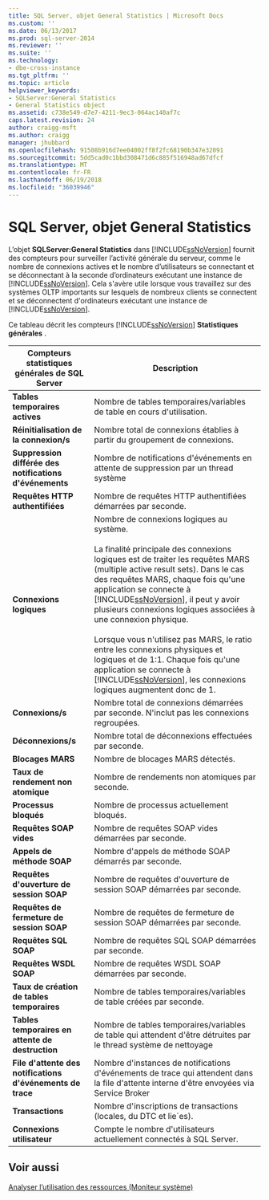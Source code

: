 ```yaml
---
title: SQL Server, objet General Statistics | Microsoft Docs
ms.custom: ''
ms.date: 06/13/2017
ms.prod: sql-server-2014
ms.reviewer: ''
ms.suite: ''
ms.technology:
- dbe-cross-instance
ms.tgt_pltfrm: ''
ms.topic: article
helpviewer_keywords:
- SQLServer:General Statistics
- General Statistics object
ms.assetid: c738e549-d7e7-4211-9ec3-064ac140af7c
caps.latest.revision: 24
author: craigg-msft
ms.author: craigg
manager: jhubbard
ms.openlocfilehash: 91508b916d7ee04002ff8f2fc68190b347e32091
ms.sourcegitcommit: 5dd5cad0c1bbd308471d6c885f516948ad67dfcf
ms.translationtype: MT
ms.contentlocale: fr-FR
ms.lasthandoff: 06/19/2018
ms.locfileid: "36039946"
---
```

# <a name="sql-server-general-statistics-object"></a>SQL Server, objet General Statistics
  L’objet **SQLServer:General Statistics** dans [!INCLUDE[ssNoVersion](../../includes/ssnoversion-md.md)] fournit des compteurs pour surveiller l’activité générale du serveur, comme le nombre de connexions actives et le nombre d’utilisateurs se connectant et se déconnectant à la seconde d’ordinateurs exécutant une instance de [!INCLUDE[ssNoVersion](../../includes/ssnoversion-md.md)]. Cela s'avère utile lorsque vous travaillez sur des systèmes OLTP importants sur lesquels de nombreux clients se connectent et se déconnectent d'ordinateurs exécutant une instance de [!INCLUDE[ssNoVersion](../../includes/ssnoversion-md.md)].  
  
 Ce tableau décrit les compteurs [!INCLUDE[ssNoVersion](../../includes/ssnoversion-md.md)] **Statistiques générales** .  
  
|Compteurs statistiques générales de SQL Server|Description|  
|--------------------------------------------|-----------------|  
|**Tables temporaires actives**|Nombre de tables temporaires/variables de table en cours d'utilisation.|  
|**Réinitialisation de la connexion/s**|Nombre total de connexions établies à partir du groupement de connexions.|  
|**Suppression différée des notifications d'événements**|Nombre de notifications d'événements en attente de suppression par un thread système|  
|**Requêtes HTTP authentifiées**|Nombre de requêtes HTTP authentifiées démarrées par seconde.|  
|**Connexions logiques**|Nombre de connexions logiques au système.<br /><br /> La finalité principale des connexions logiques est de traiter les requêtes MARS (multiple active result sets). Dans le cas des requêtes MARS, chaque fois qu'une application se connecte à [!INCLUDE[ssNoVersion](../../includes/ssnoversion-md.md)], il peut y avoir plusieurs connexions logiques associées à une connexion physique.<br /><br /> Lorsque vous n'utilisez pas MARS, le ratio entre les connexions physiques et logiques et de 1:1. Chaque fois qu'une application se connecte à [!INCLUDE[ssNoVersion](../../includes/ssnoversion-md.md)], les connexions logiques augmentent donc de 1.|  
|**Connexions/s**|Nombre total de connexions démarrées par seconde. N'inclut pas les connexions regroupées.|  
|**Déconnexions/s**|Nombre total de déconnexions effectuées par seconde.|  
|**Blocages MARS**|Nombre de blocages MARS détectés.|  
|**Taux de rendement non atomique**|Nombre de rendements non atomiques par seconde.|  
|**Processus bloqués**|Nombre de processus actuellement bloqués.|  
|**Requêtes SOAP vides**|Nombre de requêtes SOAP vides démarrées par seconde.|  
|**Appels de méthode SOAP**|Nombre d'appels de méthode SOAP démarrés par seconde.|  
|**Requêtes d'ouverture de session SOAP**|Nombre de requêtes d'ouverture de session SOAP démarrées par seconde.|  
|**Requêtes de fermeture de session SOAP**|Nombre de requêtes de fermeture de session SOAP démarrées par seconde.|  
|**Requêtes SQL SOAP**|Nombre de requêtes SQL SOAP démarrées par seconde.|  
|**Requêtes WSDL SOAP**|Nombre de requêtes WSDL SOAP démarrées par seconde.|  
|**Taux de création de tables temporaires**|Nombre de tables temporaires/variables de table créées par seconde.|  
|**Tables temporaires en attente de destruction**|Nombre de tables temporaires/variables de table qui attendent d'être détruites par le thread système de nettoyage|  
|**File d'attente des notifications d'événements de trace**|Nombre d'instances de notifications d'événements de trace qui attendent dans la file d'attente interne d'être envoyées via Service Broker|  
|**Transactions**|Nombre d'inscriptions de transactions (locales, du DTC et lie´es).|  
|**Connexions utilisateur**|Compte le nombre d'utilisateurs actuellement connectés à SQL Server.|  
  
## <a name="see-also"></a>Voir aussi  
 [Analyser l’utilisation des ressources &#40;Moniteur système&#41;](monitor-resource-usage-system-monitor.md)  
  
  